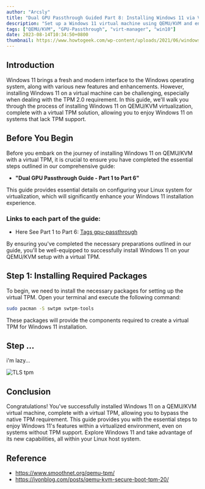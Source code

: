 ```yaml
---
author: "Arcsly"
title: "Dual GPU Passthrough Guided Part 8: Installing Windows 11 via Virtual TPM"
description: "Set up a Windows 11 virtual machine using QEMU/KVM and enable a virtual Trusted Platform Module (TPM) for successful installation, even on systems without native TPM support."
tags: ["QEMU/KVM", "GPU-Passthrough", "virt-manager", "win10"]
date: 2023-08-14T10:34:50+0800
thumbnail: https://www.howtogeek.com/wp-content/uploads/2021/06/windows_11_generic_hero_1.jpg?height=200p&trim=2,2,2,2
---
```


## Introduction

Windows 11 brings a fresh and modern interface to the Windows operating system, along with various new features and enhancements. However, installing Windows 11 on a virtual machine can be challenging, especially when dealing with the TPM 2.0 requirement. In this guide, we'll walk you through the process of installing Windows 11 on QEMU/KVM virtualization, complete with a virtual TPM solution, allowing you to enjoy Windows 11 on systems that lack TPM support.

## Before You Begin

Before you embark on the journey of installing Windows 11 on QEMU/KVM with a virtual TPM, it is crucial to ensure you have completed the essential steps outlined in our comprehensive guide: 

- **"Dual GPU Passthrough Guide - Part 1 to Part 6"**

This guide provides essential details on configuring your Linux system for virtualization, which will significantly enhance your Windows 11 installation experience.

### Links to each part of the guide:

- Here See Part 1 to Part 6:  [Tags gpu-passthrough](/en/tags/gpu-passthrough/)

By ensuring you've completed the necessary preparations outlined in our guide, you'll be well-equipped to successfully install Windows 11 on your QEMU/KVM setup with a virtual TPM.

## Step 1: Installing Required Packages

To begin, we need to install the necessary packages for setting up the virtual TPM. Open your terminal and execute the following command:

```bash
sudo pacman -S swtpm swtpm-tools
```

These packages will provide the components required to create a virtual TPM for Windows 11 installation.

## Step ...

i'm lazy...

![TLS tpm](/blog/linux/dual-gpu-passthrough/part8/tls-tpm.png)

## Conclusion

Congratulations! You've successfully installed Windows 11 on a QEMU/KVM virtual machine, complete with a virtual TPM, allowing you to bypass the native TPM requirement. This guide provides you with the essential steps to enjoy Windows 11's features within a virtualized environment, even on systems without TPM support. Explore Windows 11 and take advantage of its new capabilities, all within your Linux host system.

## Reference

- https://www.smoothnet.org/qemu-tpm/
- https://ivonblog.com/posts/qemu-kvm-secure-boot-tpm-20/